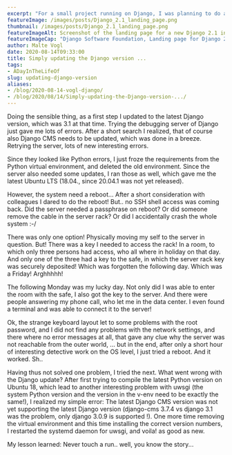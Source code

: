 ```yaml
---
excerpt: "For a small project running on Django, I was planning to do a tiny upgrade. Just changing from Django 2 to Django 3... What could possibly go wrong!"
featureImage: /images/posts/Django_2.1_landing_page.png
thumbnail: /images/posts/Django_2.1_landing_page.png
featureImageAlt: Screenshot of the landing page for a new Django 2.1 install
featureImageCap: "Django Software Foundation, Landing page for Django 2.1"
author: Malte Vogl
date: 2020-08-14T09:33:00
title: Simply updating the Django version ...
tags: 
- ADayInTheLifeOf
slug: updating-django-version
aliases:
- /blog/2020-08-14-vogl-django/
- /blog/2020/08/14/Simply-updating-the-Django-version-.../
---
```


Doing the sensible thing, as a first step I updated to the latest Django version, which was 3.1 at that time. Trying the debugging server of Django just gave me lots of errors. After a short search I realized, that of course also Django CMS needs to be updated, which was done in a breeze. Retrying the server, lots of new interesting errors.

Since they looked like Python errors, I just froze the requirements from the Python virtual environment, and deleted the old environment. Since the server also needed some updates, I ran those as well, which gave me the latest Ubuntu LTS (18.04., since 20.04.1 was not yet released).

However, the system need a reboot... After a short consideration with colleagues I dared to do the reboot! But.. no SSH shell access was coming back. Did the server needed a passphrase on reboot? Or did someone remove the cable in the server rack? Or did I accidentally crash the whole system :-/

There was only one option! Physically moving my self to the server in question. But! There was a key I needed to access the rack! In a room, to which only three persons had access, who all where in holiday on that day. And only one of the three had a key to the safe, in which the server rack key was securely deposited! Which was forgotten the following day. Which was a Friday! Arghhhhh!

The following Monday was my lucky day. Not only did I was able to enter the room with the safe, I also got the key to the server. And there were people answering my phone call, who let me in the data center. I even found a terminal and was able to connect it to the server!

Ok, the strange keyboard layout let to some problems with the root password, and I did not find any problems with the network settings, and there where no error messages at all, that gave any clue why the server was not reachable from the outer world, ... but in the end, after only a short hour of interesting detective work on the OS level, I just tried a reboot. And it worked. Sh..

Having thus not solved one problem, I tried the next. What went wrong with the Django update? After first trying to compile the latest Python version on Ubuntu 18, which lead to another interesting problem with uwsgi (the system Python version and the version in the v-env need to be exactly the same!), I realized my simple error: The latest Django CMS version was not yet supporting the latest Django version (django-cms 3.7.4 vs django 3.1 was the problem, only django 3.0.9 is supported !). One more time removing the virtual environment and this time installing the correct version numbers, I restarted the systemd daemon for uwsgi, and voila! as good as new.

My lesson learned: Never touch a run.. well, you know the story...
